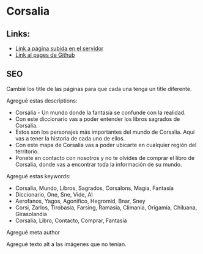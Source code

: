 <h1> Corsalia </h1>
<h2>Links:</h2>
<ul>
  <li>
    <a href="https://corsalia.netlify.app"> Link a página subida en el servidor </a>
  </li>
  <li>
    <a href="https://maserra.github.io/coderhouse-corsalia-serra/"> Link al pages de Github </a>
  </li>
</ul>
<h2> SEO </h2>
<p> Cambié los title de las páginas para que cada una tenga un title diferente. </p>
<p> Agregué estas descriptions: </p>
<ul>
  <li> Corsalia - Un mundo donde la fantasía se confunde con la realidad. </li>
	<li> Con este diccionario vas a poder entender los libros sagrados de Corsalia. </li>
	<li> Estos son los personajes más importantes del mundo de Corsalia. Aquí vas a tener la historia de cada uno de ellos. </li>
	<li> Con este mapa de Corsalia vas a poder ubicarte en cualquier región del territorio. </li>
	<li> Ponete en contacto con nosotros y no te olvides de comprar el libro de Corsalia, donde vas a encontrar toda la información de su mundo. </li>
</ul>
<p> Agregué estas keywords: </p>
<ul>
	<li> Corsalia, Mundo, Libros, Sagrados, Corsalons, Magia, Fantasía </li>
	<li> Diccionario, One, Sne, Vide, Al </li>
	<li> Aerofanos, Yagos, Agonifico, Hegromid, Bnar, Sney </li>
	<li> Corsi, Zarlos, Tirobasia, Farsing, Ramasia, Climania, Origamia, Chiluana, Girasolandia </li>
	<li> Corsalia, Libro, Contacto, Comprar, Fantasía </li>
</ul>
<p> Agregué meta author </p>
<p> Agregué texto alt a las imágenes que no tenían. </p>
